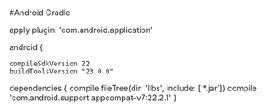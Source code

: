 
#
#Android Gradle

apply plugin: 'com.android.application'

android {

    compileSdkVersion 22
    buildToolsVersion "23.0.0"
    
dependencies {
    compile fileTree(dir: 'libs', include: ['*.jar'])
    compile 'com.android.support:appcompat-v7:22.2.1'
}



